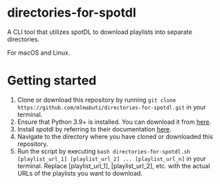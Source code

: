 # directories-for-spotdl
A CLI tool that utilizes spotDL to download playlists into separate directories. 

For macOS and Linux.

# Getting started


1. Clone or download this repository by running `git clone https://github.com/mlmabuti/directories-for-spotdl.git` in your terminal.
2. Ensure that Python 3.9+ is installed. You can download it from <a href="https://www.python.org/downloads/">here</a>.
3. Install spotdl by referring to their documentation <a href="https://spotdl.readthedocs.io/en/latest/#installation">here</a>.
4. Navigate to the directory where you have cloned or downloaded this repository.
5. Run the script by executing ```bash directories-for-spotdl.sh [playlist_url_1] [playlist_url_2] ... [playlist_url_n]``` in your terminal. Replace [playlist_url_1], [playlist_url_2], etc. with the actual URLs of the playlists you want to download.
